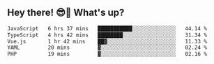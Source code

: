 ## Hey there! 😎👋 What's up?

<!--START_SECTION:waka-->

```txt
JavaScript   6 hrs 37 mins   ███████████░░░░░░░░░░░░░░   44.14 %
TypeScript   4 hrs 42 mins   ████████░░░░░░░░░░░░░░░░░   31.34 %
Vue.js       1 hr 42 mins    ██▓░░░░░░░░░░░░░░░░░░░░░░   11.33 %
YAML         20 mins         ▓░░░░░░░░░░░░░░░░░░░░░░░░   02.24 %
PHP          19 mins         ▓░░░░░░░░░░░░░░░░░░░░░░░░   02.16 %
```

<!--END_SECTION:waka-->

